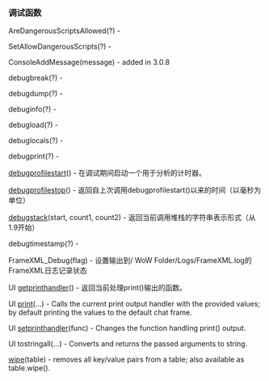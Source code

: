 ### 调试函数

AreDangerousScriptsAllowed\(?\) -

SetAllowDangerousScripts\(?\) -

ConsoleAddMessage\(message\) - added in 3.0.8

debugbreak\(?\) -

debugdump\(?\) -

debuginfo\(?\) -

debugload\(?\) -

debuglocals\(?\) -

debugprint\(?\) -

[debugprofilestart](https://wow.gamepedia.com/API_debugprofilestart)\(\) - 在调试期间启动一个用于分析的计时器。

[debugprofilestop](https://wow.gamepedia.com/API_debugprofilestop)\(\) - 返回自上次调用debugprofilestart\(\)以来的时间（以毫秒为单位）

[debugstack](https://wow.gamepedia.com/API_debugstack)\(start, count1, count2\) - 返回当前调用堆栈的字符串表示形式（从1.9开始）

debugtimestamp\(?\) -

FrameXML\_Debug\(flag\) - 设置输出到/ WoW Folder/Logs/FrameXML.log的FrameXML日志记录状态

UI [getprinthandler](https://wow.gamepedia.com/API_getprinthandler)\(\) - 返回当前处理print\(\)输出的函数。

UI [print](https://wow.gamepedia.com/API_print)\(...\) - Calls the current print output handler with the provided values; by default printing the values to the default chat frame.

UI [setprinthandler](https://wow.gamepedia.com/API_setprinthandler)\(func\) - Changes the function handling print\(\) output.

UI tostringall\(...\) - Converts and returns the passed arguments to string.

[wipe](https://wow.gamepedia.com/API_wipe)\(table\) - removes all key/value pairs from a table; also available as table.wipe\(\).

